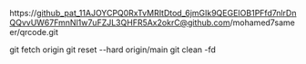 https://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@github.com/mohamed7sameer/qrcode.git





git fetch origin
git reset --hard origin/main
git clean -fd
